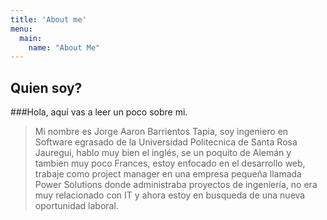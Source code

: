 ```yaml
---
title: 'About me'
menu:
  main:
    name: "About Me"
---
```


## Quien soy?

###Hola, aquí vas a leer un poco sobre mi.

> Mi nombre es Jorge Aaron Barrientos Tapia, soy ingeniero en Software egrasado de la Universidad Politecnica de Santa Rosa Jauregui, hablo muy bien el inglés, se un poquito de Alemán y tambien muy poco Frances, estoy enfocado en el desarrollo web, trabaje como project manager en una empresa pequeña llamada Power Solutions donde administraba proyectos de ingeniería, no era muy relacionado con IT y ahora estoy en busqueda de una nueva oportunidad laboral.

